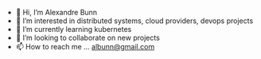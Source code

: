 - 👋 Hi, I’m Alexandre Bunn
- 👀 I’m interested in distributed systems, cloud providers, devops projects
- 🌱 I’m currently learning kubernetes
- 💞️ I’m looking to collaborate on new projects
- 📫 How to reach me ... albunn@gmail.com

<!---
albunn/albunn is a ✨ special ✨ repository because its `README.md` (this file) appears on your GitHub profile.
You can click the Preview link to take a look at your changes.
--->

